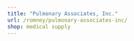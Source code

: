 ```yaml
---
title: "Pulmonary Associates, Inc."
url: /romney/pulmonary-associates-inc/
shop: medical supply
---
```

